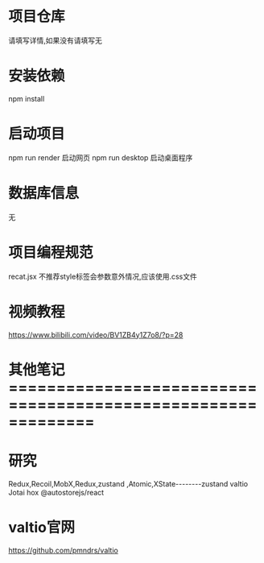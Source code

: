 # 项目仓库
请填写详情,如果没有请填写无

# 安装依赖
npm install

# 启动项目
npm run render       启动网页
npm run desktop      启动桌面程序

# 数据库信息
无

# 项目编程规范
recat.jsx   不推荐style标签会参数意外情况,应该使用.css文件

# 视频教程
https://www.bilibili.com/video/BV1ZB4y1Z7o8/?p=28

# 其他笔记=============================================================
# 研究
Redux,Recoil,MobX,Redux,zustand ,Atomic,XState--------zustand	valtio	Jotai	hox @autostorejs/react
# valtio官网
https://github.com/pmndrs/valtio